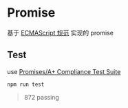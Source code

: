 # Promise

基于 [ECMAScript 规范](https://tc39.github.io/ecma262/#sec-promise-objects) 实现的 promise

## Test
use [Promises/A+ Compliance Test Suite](https://github.com/promises-aplus/promises-tests)
```
npm run test
```

> 872 passing
